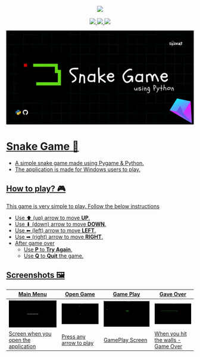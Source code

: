 <p align="center"><a href="https://github.com/saswatsamal/Snake-Game/releases/download/v1.1/Snake.Game.exe"><img src="https://img.shields.io/badge/Download%20the-Game-green?style=for-the-badge&logo=retropie" /></p>

<p align="center"><img src="https://img.shields.io/badge/Made%20with-%E2%99%A5-orange?style=for-the-badge"> <img src="https://img.shields.io/badge/Built%20with-Python-blue?style=for-the-badge&logo=python"> <img src="https://img.shields.io/github/license/saswatsamal/Snake-Game?color=orange&style=for-the-badge">
</p>

<img src = "./img/header.gif">

# Snake Game 🐍
- A simple snake game made using Pygame & Python.
- The application is made for Windows users to play.

## How to play? 🎮
This game is very simple to play. Follow the below instructions
- Use ⬆ (up) arrow to move **UP**.
- Use ⬇ (down) arrow to move **DOWN**.
- Use ⬅ (left) arrow to move **LEFT**.
- Use ➡ (right) arrow to move **RIGHT**.
- After game over
  - Use **P** to **Try Again**.
  - Use **Q** to **Quit** the game.

## Screenshots 🖼
Main Menu | Open Game | Game Play | Gave Over
------------ | ------------ | ------------- | -------------
<img src="https://github.com/saswatsamal/Snake-Game/blob/master/img/screenshot4.jpg" width=500> | <img src="https://github.com/saswatsamal/Snake-Game/blob/master/img/screenshot1.jpg" width=500> | <img src="https://github.com/saswatsamal/Snake-Game/blob/master/img/screenshot3.jpg" width=500> | <img src="https://github.com/saswatsamal/Snake-Game/blob/master/img/screenshot2.jpg" width=500>
Screen when you open the application | Press any arrow to play | GamePlay Screen | When you hit the walls - Game Over |

